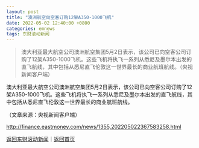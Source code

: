```yaml
---
layout: post
title: "澳洲航空向空客订购12架A350-1000飞机"
date: 2022-05-02 12:40:00 +0800
categories: emnews
tags: 东财滚动新闻
---
```

> 澳大利亚最大航空公司澳洲航空集团5月2日表示，该公司已向空客公司订购了12架A350-1000飞机。这些飞机将执飞一系列从悉尼及墨尔本出发的直飞航线，其中包括从悉尼直飞伦敦这一世界最长的商业航班航线。（央视新闻客户端）

<p>澳大利亚最大航空公司澳洲航空集团5月2日表示，该公司已向空客公司订购了12架A350-1000飞机。这些飞机将执飞一系列从悉尼及墨尔本出发的直飞航线，其中包括从悉尼直飞伦敦这一世界最长的商业航班航线。</p><p class="em_media">（文章来源：央视新闻客户端）</p>

<http://finance.eastmoney.com/news/1355,202205022367583258.html>

[返回东财滚动新闻](//finews.withounder.com/emnews/)｜[返回首页](//finews.withounder.com/)